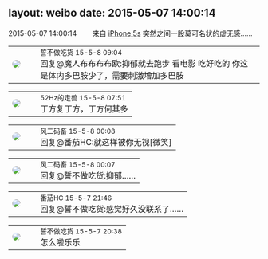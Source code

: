 layout: weibo
date: 2015-05-07 14:00:14
---
<meta name="referrer" content="no-referrer" />

2015-05-07 14:00:14  &nbsp;&nbsp;&nbsp;&nbsp;&nbsp;&nbsp; 来自 <a href="sinaweibo://customweibosource" rel="nofollow">iPhone 5s</a>
突然之间一股莫可名状的虚无感…… ​​​

<table style="width: 100%;">
  <tr>
    <td style="width: 40px;"><img style="border-radius:50%" src="https://tva1.sinaimg.cn/crop.0.0.640.640.50/86f7338fjw8edkav0whx0j20hs0hswfv.jpg?KID=imgbed,tva&Expires=1624466426&ssig=02zZjf5bgc"></td>
    <td colspan="2"><small>誓不做吃货 15-5-8 09:04</small><br/>回复@魔人布布布布欧:抑郁就去跑步 看电影 吃好吃的 你这是体内多巴胺少了，需要刺激增加多巴胺</td>
  </tr>
</table>

<table style="width: 100%;">
  <tr>
    <td style="width: 40px;"><img style="border-radius:50%" src="https://tva4.sinaimg.cn/crop.0.0.180.180.50/8beaf773jw1e8qgp5bmzyj2050050aa8.jpg?KID=imgbed,tva&Expires=1624466426&ssig=YQ0HxemSnP"></td>
    <td colspan="2"><small>52Hz的走兽 15-5-8 07:51</small><br/>丁方复丁方，丁方何其多</td>
  </tr>
</table>

<table style="width: 100%;">
  <tr>
    <td style="width: 40px;"><img style="border-radius:50%" src="https://tva3.sinaimg.cn/crop.0.0.639.639.50/6d2a6003jw8f3idy69w2gj20hs0hrt9g.jpg?KID=imgbed,tva&Expires=1624466426&ssig=G1%2BR8oTQxE"></td>
    <td colspan="2"><small>风二码畜 15-5-8 00:08</small><br/>回复@番茄HC:就这样被你无视[微笑]</td>
  </tr>
</table>

<table style="width: 100%;">
  <tr>
    <td style="width: 40px;"><img style="border-radius:50%" src="https://tva3.sinaimg.cn/crop.0.0.639.639.50/6d2a6003jw8f3idy69w2gj20hs0hrt9g.jpg?KID=imgbed,tva&Expires=1624466426&ssig=G1%2BR8oTQxE"></td>
    <td colspan="2"><small>风二码畜 15-5-8 00:07</small><br/>回复@誓不做吃货:抑郁……</td>
  </tr>
</table>

<table style="width: 100%;">
  <tr>
    <td style="width: 40px;"><img style="border-radius:50%" src="https://tva4.sinaimg.cn/crop.0.0.100.100.50/96fcf04ejw1elxrupa39mj202s02s743.jpg?KID=imgbed,tva&Expires=1624466426&ssig=P%2BVhgPZFRl"></td>
    <td colspan="2"><small>番茄HC 15-5-7 21:46</small><br/>回复@誓不做吃货:感觉好久没联系了……</td>
  </tr>
</table>

<table style="width: 100%;">
  <tr>
    <td style="width: 40px;"><img style="border-radius:50%" src="https://tva1.sinaimg.cn/crop.0.0.640.640.50/86f7338fjw8edkav0whx0j20hs0hswfv.jpg?KID=imgbed,tva&Expires=1624466426&ssig=02zZjf5bgc"></td>
    <td colspan="2"><small>誓不做吃货 15-5-7 20:38</small><br/>怎么啦乐乐</td>
  </tr>
</table>
